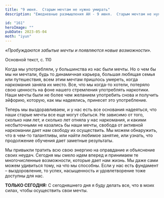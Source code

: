 ```yaml
---
title: "9 июня.  Старым мечтам не нужно умирать"
description: "Ежедневные размышления АН - 9 июня.  Старым мечтам не нужно умирать"

id: "161"
heroImage: ""
pubDate: 2023-05-04
moth: "iyun"
---
```


_«Пробуждаются забытые мечты и появляются новые возможности»._

Основной текст, с. 110

Когда мы употребляли, у большинства из нас были мечты. Но о чем бы мы ни
мечтали, будь то динамичная карьера, большая любящая семья или путешествия,
всем этим мечтам пришлось умереть, когда наркомания заняла их место. Все, что
мы когда-то хотели, потеряло свою ценность на фоне нашего стремления
употреблять наркотики. Наши мечты были не более чем желанием употребить снова
и получить эйфорию, которую, как мы надеялись, принесет это употребление.

Теперь мы выздоравливаем, и у нас есть все основания надеяться, что наши
старые мечты все еще могут сбыться. Не зависимо от того, сколько нам лет, и
сколько лет отняла у нас наркомания, и какими несбыточными не казались бы наши
мечты, свобода от активной наркомании дает нам свободу их осуществить. Мы
можем обнаружить, что в чем-то талантливы, или найти любимое занятие, или
узнать, что продолжение обучения дает заметные результаты.

Мы привыкли тратить всю свою энергию на оправдание и объяснение своих неудач.
Сегодня мы смело идем вперед и принимаем те многочисленные возможности,
которые дает нам жизнь. Мы даже сами можем удивиться тому, на что мы способны.
Если у нас есть фундамент – выздоровление, то успех, насыщенность и
удовлетворение тоже доступны для нас.

**ТОЛЬКО СЕГОДНЯ:** С сегодняшнего дня я буду делать все, что в моих силах,
чтобы осуществить свои мечты.
